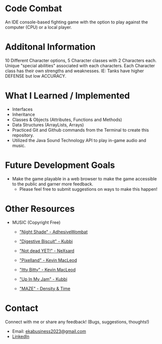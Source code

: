 # Code Combat

An IDE console-based fighting game with the option to play against the computer (CPU) or a local player.

# Additonal Information

10 Different Character options, 5 Character classes with 2 Characters each. Unique "special abilities" associated with each characters. Each Character class has their own strengths and weaknesses. IE: Tanks have higher DEFENSE but low ACCURACY.

# What I Learned / Implemented

* Interfaces
* Inheritance
* Classes & Objects (Attributes, Functions and Methods)
* Data Structures (ArrayLists, Arrays)
* Practiced Git and Github commands from the Terminal to create this repository.
* Utilized the Java Sound Technology API to play in-game audio and music.

# Future Development Goals

* Make the game playable in a web browser to make the game accessible to the public and garner more feedback.
    * Please feel free to submit suggestions on ways to make this happen!

# Other Resources
* MUSIC (Copyright Free)
    * ["Night Shade" - AdhesiveWombat](https://www.youtube.com/watch?v=mRN_T6JkH-c&list=PLwJjxqYuirCLkq42mGw4XKGQlpZSfxsYd&index=2&ab_channel=FreeMusic)

    * ["Digestive Biscuit" - Kubbi](https://www.youtube.com/watch?v=PFbYfgStDQc&list=PLwJjxqYuirCLkq42mGw4XKGQlpZSfxsYd&index=17&ab_channel=FreeMusic)

    * ["Not dead YET!" - NeXsard](https://www.youtube.com/watch?v=6HvFLkuFOvc&ab_channel=NeXsard)

    * ["Pixelland" - Kevin MacLeod](https://www.youtube.com/watch?v=HUCjaaQR6cs&list=PLwJjxqYuirCLkq42mGw4XKGQlpZSfxsYd&index=14&ab_channel=FreeMusic)

    * ["Itty Bitty" - Kevin MacLeod](https://www.youtube.com/watch?v=DzFXGsRvSwA&list=PLwJjxqYuirCLkq42mGw4XKGQlpZSfxsYd&index=14&ab_channel=FreeMusic)

    * ["Up In My Jam" - Kubbi](https://www.youtube.com/watch?v=cLX0cyh6_Ro&list=PLwJjxqYuirCLkq42mGw4XKGQlpZSfxsYd&index=20&ab_channel=FreeMusic)

    * ["MAZE" - Density & Time](https://www.youtube.com/watch?v=OuRvOCf9mJ4&list=PLwJjxqYuirCLkq42mGw4XKGQlpZSfxsYd&index=4&ab_channel=FreeMusic)

# Contact

Connect with me or share any feedback! (Bugs, suggestions, thoughts!)

* Email: ekabusiness2023@gmail.com
* [LinkedIn](https://www.linkedin.com/in/edward-amoako-4798251bb/ "LinkedIn")
